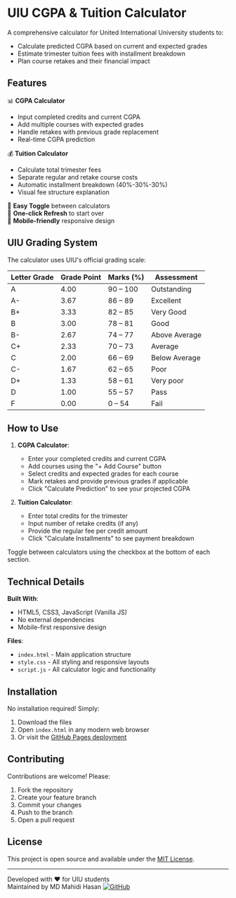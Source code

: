 # UIU CGPA & Tuition Calculator

A comprehensive calculator for United International University students to:
- Calculate predicted CGPA based on current and expected grades
- Estimate trimester tuition fees with installment breakdown
- Plan course retakes and their financial impact

## Features

📊 **CGPA Calculator**
- Input completed credits and current CGPA
- Add multiple courses with expected grades
- Handle retakes with previous grade replacement
- Real-time CGPA prediction

💰 **Tuition Calculator**
- Calculate total trimester fees
- Separate regular and retake course costs
- Automatic installment breakdown (40%-30%-30%)
- Visual fee structure explanation

🔄 **Easy Toggle** between calculators  
🔄 **One-click Refresh** to start over  
📱 **Mobile-friendly** responsive design  

## UIU Grading System

The calculator uses UIU's official grading scale:

| Letter Grade | Grade Point | Marks (%)    | Assessment    |
|--------------|-------------|--------------|---------------|
| A            | 4.00        | 90 – 100     | Outstanding   |
| A-           | 3.67        | 86 – 89      | Excellent     |
| B+           | 3.33        | 82 – 85      | Very Good     |
| B            | 3.00        | 78 – 81      | Good          |
| B-           | 2.67        | 74 – 77      | Above Average |
| C+           | 2.33        | 70 – 73      | Average       |
| C            | 2.00        | 66 – 69      | Below Average |
| C-           | 1.67        | 62 – 65      | Poor          |
| D+           | 1.33        | 58 – 61      | Very poor     |
| D            | 1.00        | 55 – 57      | Pass          |
| F            | 0.00        | 0 – 54       | Fail          |

## How to Use

1. **CGPA Calculator**:
   - Enter your completed credits and current CGPA
   - Add courses using the "+ Add Course" button
   - Select credits and expected grades for each course
   - Mark retakes and provide previous grades if applicable
   - Click "Calculate Prediction" to see your projected CGPA

2. **Tuition Calculator**:
   - Enter total credits for the trimester
   - Input number of retake credits (if any)
   - Provide the regular fee per credit amount
   - Click "Calculate Installments" to see payment breakdown

Toggle between calculators using the checkbox at the bottom of each section.

## Technical Details

**Built With**:
- HTML5, CSS3, JavaScript (Vanilla JS)
- No external dependencies
- Mobile-first responsive design

**Files**:
- `index.html` - Main application structure
- `style.css` - All styling and responsive layouts
- `script.js` - All calculator logic and functionality

## Installation

No installation required! Simply:
1. Download the files
2. Open `index.html` in any modern web browser
3. Or visit the [GitHub Pages deployment](https://mahidihasan.github.io/UIU-cgpa-calculator/)

## Contributing

Contributions are welcome! Please:
1. Fork the repository
2. Create your feature branch
3. Commit your changes
4. Push to the branch
5. Open a pull request

## License

This project is open source and available under the [MIT License](LICENSE).

---

Developed with ❤️ for UIU students  
Maintained by MD Mahidi Hasan 
[![GitHub](https://img.shields.io/github/followers/mahidihasan?style=social)](https://github.com/Mahidihasan)